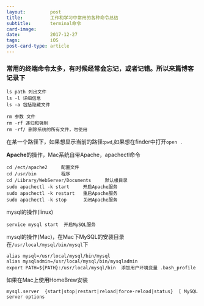 ```yaml
---
layout:         post
title:          工作和学习中常用的各种命令总结
subtitle:       terminal命令
card-image:
date:           2017-12-27
tags:           iOS
post-card-type: article
---
```

### 常用的终端命令太多，有时候经常会忘记，或者记错。所以来篇博客记录下

```shell
ls path 列出文件
ls -l 详细信息
ls -a 包括隐藏文件
```

```shell
rm 参数 文件 
rm -rf 递归和强制
rm -rf/ 删除系统的所有文件，勿使用
```

在某一个路径下，如果想显示当前的路径:```pwd```,如果想在finder中打开```open .```

**Apache**的操作，Mac系统自带Apache，apachectl命令

```shell
cd /ect/apache2		配置文件
cd /usr/bin			程序
cd /Library/WebServer/Documents		默认根目录
sudo apachectl -k start 	开启Apache服务
sudo apachectl -k restart 	重启Apache服务
sudo apachectl -k stop	 	关闭Apache服务
```

mysql的操作(linux)

```shell
service mysql start  开启MySQL服务
```

mysql的操作(Mac)，在Mac下MySQL的安装目录在```/usr/local/mysql/bin/mysql```下

```shell
alias mysql=/usr/local/mysql/bin/mysql
alias mysqladmin=/usr/local/mysql/bin/mysqladmin
export PATH=${PATH}:/usr/local/mysql/bin  添加用户环境变量 .bash_profile
```

如果在Mac上使用HomeBrew安装

```
mysql.server  {start|stop|restart|reload|force-reload|status}  [ MySQL server options
```

